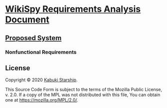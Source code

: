 # [WikiSpy Requirements Analysis Document](../../)

## [Proposed System](../)

### Nonfunctional Requirements

## License

Copyright © 2020 [Kabuki Starship](https://kabukistarship.com).

This Source Code Form is subject to the terms of the Mozilla Public License, v. 2.0. If a copy of the MPL was not distributed with this file, You can obtain one at <https://mozilla.org/MPL/2.0/>.
